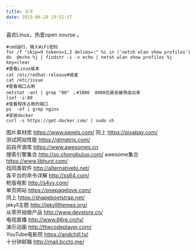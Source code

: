 ```yaml
---
title: 关于
date: 2015-06-20 19:52:57
---
```

喜欢Linux，热爱open sourse 。



```
#cmd运行，输入WiFi密码
for /f "skip=9 tokens=1,2 delims=:" %i in ('netsh wlan show profiles') do  @echo %j | findstr -i -v echo | netsh wlan show profiles %j key=clear
#查看Linux版本
cat /etc/redhat-release#或者
cat /etc/issue
#查看端口占用
netstat -anl | grep "80" ；#1080  8080也是会被筛选出来
lsof -i:80
#查看程序占用的端口
ps  -ef | grep nginx 
#安装docker
curl -s https://get.docker.com/ | sudo sh
```



图片素材库 https://www.pexels.com/
同上 https://pixabay.com/  
测试网站性能 https://gtmetrix.com/  
前段开源库 https://www.awesomes.cn  
搜索引擎集合 http://so.chongbuluo.com/ 
awesome集合 https://www.libhunt.com/  
找同类软件 http://alternativeto.net/  
各平台的命令详解 http://ss64.com/  
枪版电影 http://s4yy.com/  
单页网站 https://onepagelove.com/  
同上 https://shapebootstrap.net/  
jekyll主题 http://jekyllthemes.org/  
从零开始做产品 http://www.devstore.cn/  
电视直播 http://www.66re.cn/tv/  
演示动画 http://thecodeplayer.com/  
YouTube电影院 https://andchill.tv/  
十分钟邮箱 http://mail.bccto.me/  